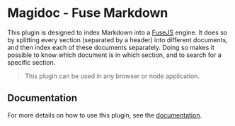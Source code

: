 # Magidoc - Fuse Markdown

This plugin is designed to index Markdown into a [FuseJS](https://github.com/krisk/Fuse) engine. It does so by splitting every section (separated by a header) into different documents, and then index each of these documents separately. Doing so makes it possible to know which document is in which section, and to search for a specific section.

> This plugin can be used in any browser or node application.

## Documentation

For more details on how to use this plugin, see the [documentation](https://magidoc-org.github.io/magidoc/plugins/fuse-markdown).
